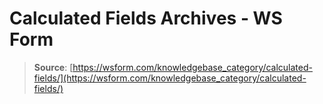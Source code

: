 # Calculated Fields Archives - WS Form

> **Source**: [https://wsform.com/knowledgebase_category/calculated-fields/](https://wsform.com/knowledgebase_category/calculated-fields/)
